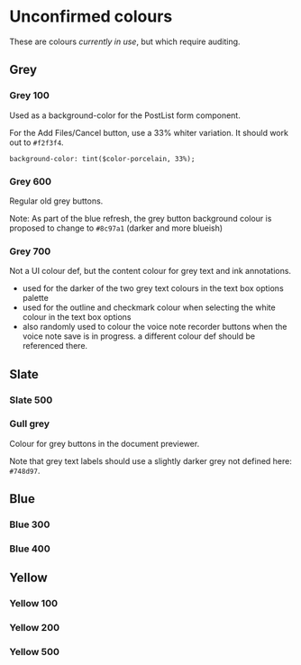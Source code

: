 # Unconfirmed colours

These are colours *currently in use*, but which require auditing.

## Grey

### Grey 100

<ColorSwatch hex="#ecedee" theme="showbie" />

Used as a background-color for the PostList form component.

For the Add Files/Cancel button, use a 33% whiter variation. It
should work out to `#f2f3f4`.

`background-color: tint($color-porcelain, 33%);`

### Grey 600

<ColorSwatch hex="#989fa6" theme="showbie" />

Regular old grey buttons.

Note: As part of the blue refresh, the grey button background colour is proposed to change to `#8c97a1` (darker and more blueish)

### Grey 700

<ColorSwatch hex="#7a8184" theme="showbie" />

Not a UI colour def, but the content colour for grey text and ink annotations.

- used for the darker of the two grey text colours in the text box options palette
- used for the outline and checkmark colour when selecting the white colour in the text box options
- also randomly used to colour the voice note recorder buttons when the voice note save is in progress. a different colour def should be referenced there.

## Slate

### Slate 500

<ColorSwatch hex="#94b2c1" theme="showbie" />

### Gull grey

<ColorSwatch hex="#90a8b2" theme="showbie" />

Colour for grey buttons in the document previewer.

Note that grey text labels should use a slightly darker grey not 
defined here: `#748d97`.

## Blue

### Blue 300

<ColorSwatch hex="#bae8ff" theme="showbie" />

### Blue 400

<ColorSwatch hex="#8ad8ff" theme="showbie" />

## Yellow

### Yellow 100

<ColorSwatch hex="#faf0a6" theme="showbie" />

### Yellow 200

<ColorSwatch hex="#f7df68" theme="showbie" />

### Yellow 500

<ColorSwatch hex="#ddc62a" theme="showbie" />
